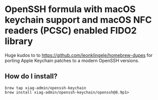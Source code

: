 # OpenSSH formula with macOS keychain support and macOS NFC readers (PCSC) enabled FIDO2 library
Huge kudos to to https://github.com/leonklingele/homebrew-dupes for porting Apple Keychain patches to a modern OpenSSH versions.

## How do I install?

`brew tap xiag-admin/openssh-keychain`  
`brew install xiag-admin/openssh-keychain/openssh@8.9p1>`
